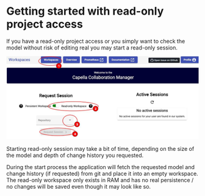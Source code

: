 <!--
 ~ SPDX-FileCopyrightText: Copyright DB Netz AG and the capella-collab-manager contributors
 ~ SPDX-License-Identifier: Apache-2.0
 -->

 # Getting started with read-only project access

If you have a read-only project access or you simply want to check the model without risk of editing real you may start a read-only session.

![Starting a read-only session](screenshots/read-only.jpg)

Starting read-only session may take a bit of time, depending on the size of the model and depth of change history you requested.

During the start process the application will fetch the requested model and change history (if requested) from git and place it into an empty workspace. The read-only workspace only exists in RAM and has no real persistence / no changes will be saved even though it may look like so.
